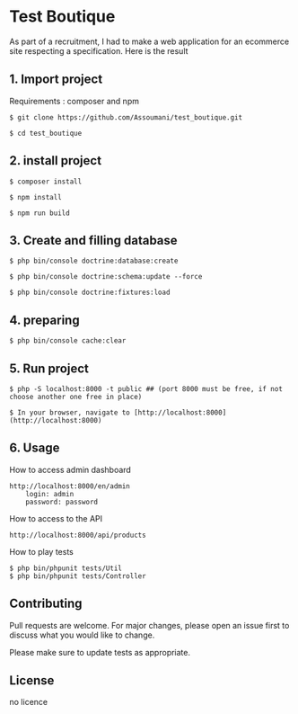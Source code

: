 # Test Boutique

As part of a recruitment, I had to make a web application for an ecommerce site respecting a specification. Here is the result

## 1. Import project

Requirements : composer and npm

```
$ git clone https://github.com/Assoumani/test_boutique.git
```
```
$ cd test_boutique
```

## 2. install project

```
$ composer install
```
```
$ npm install
```
```
$ npm run build
```

## 3. Create and filling database

```
$ php bin/console doctrine:database:create
```
```
$ php bin/console doctrine:schema:update --force
```
```
$ php bin/console doctrine:fixtures:load
```

## 4. preparing

```
$ php bin/console cache:clear
```

## 5. Run project

```
$ php -S localhost:8000 -t public ## (port 8000 must be free, if not choose another one free in place)
```
```
$ In your browser, navigate to [http://localhost:8000](http://localhost:8000)
```


## 6. Usage
How to access admin dashboard 
```
http://localhost:8000/en/admin
    login: admin
    password: password
```
How to access to the API
```
http://localhost:8000/api/products
```
How to play tests
```
$ php bin/phpunit tests/Util
$ php bin/phpunit tests/Controller
```

## Contributing
Pull requests are welcome. For major changes, please open an issue first to discuss what you would like to change.

Please make sure to update tests as appropriate.

## License
no licence
